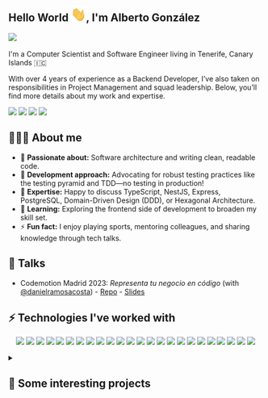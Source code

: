## Hello World <img src="./assets/wave.gif" width="30px">, I'm Alberto González


<img src="https://readme-typing-svg.demolab.com/?font=Raleway&size=22&letterSpacing=&duration=4000&pause=50&color=FFC419&background=FFFFFF00&center=false&vCenter=true&random=true&width=435&weight=450&lines=Software+Engineer+👷;Backend+developer+✨;Architecture+advocate+📐;Project+management+📋" />

I'm a Computer Scientist and Software Engineer living in Tenerife, Canary Islands 🇮🇨

With over 4 years of experience as a Backend Developer, I’ve also taken on responsibilities in Project Management and squad leadership. Below, you’ll find more details about my work and expertise.

<p>
  <a href="https://ishortn.ink/zUDwYVTuJ"><img src="https://img.shields.io/badge/-Linkedin-000000?style=flat-square&logo=linkedin&labelColor=black&color=0A66C2" /></a>
  <a href="https://github.com/AlbertoGonzalezAlvarez"><img src="https://img.shields.io/badge/-GitHub-000000?style=flat-square&logo=github&labelColor=black&color=181717" /></a>
  <a href="https://t.me/albertogonzalezalvarez"><img src="https://img.shields.io/badge/-Telegram-000000?style=flat-square&logo=Telegram&labelColor=black&color=26A5E4" /></a>
  <a href="https://x.com/AlberGlez_"><img src="https://img.shields.io/badge/-X-000000?style=flat-square&logo=X&labelColor=black&color=000000" /></a>
</p>

## 🙋🏽‍♂️ About me
- 🎯 **Passionate about:** Software architecture and writing clean, readable code.
- 🧪 **Development approach:** Advocating for robust testing practices like the testing pyramid and TDD—no testing in production!
- 💬 **Expertise:** Happy to discuss TypeScript, NestJS, Express, PostgreSQL, Domain-Driven Design (DDD), or Hexagonal Architecture.
- 🌱 **Learning:** Exploring the frontend side of development to broaden my skill set.
- ⚡ **Fun fact:**  I enjoy playing sports, mentoring colleagues, and sharing knowledge through tech talks.

## 📢 Talks
- Codemotion Madrid 2023: *Representa tu negocio en código* (with [@danielramosacosta](https://github.com/DanielRamosAcosta)) - [Repo](https://github.com/AlbertoGonzalezAlvarez/codetalk) - [Slides](https://ishortn.ink/XXYlzJ52R)

## ⚡ Technologies I've worked with
<p align="center">
<img src="https://img.shields.io/badge/-typescript-000000?style=for-the-badge&logo=typescript&labelColor=black&color=3178C6" />
<img src="https://img.shields.io/badge/-javascript-000000?style=for-the-badge&logo=javascript&labelColor=black&color=F7DF1E" />
<img src="https://img.shields.io/badge/-python-000000?style=for-the-badge&logo=python&labelColor=black&color=3776AB" />
<img src="https://img.shields.io/badge/-NestJS-000000?style=for-the-badge&logo=nestjs&labelColor=black&color=E0234E" />
<img src="https://img.shields.io/badge/-NodeJS-000000?style=for-the-badge&logo=nodedotjs&labelColor=black&color=5FA04E" />
<img src="https://img.shields.io/badge/-express-000000?style=for-the-badge&logo=express&labelColor=black&color=000000" />
<img src="https://img.shields.io/badge/-fastify-000000?style=for-the-badge&logo=fastify&labelColor=black&color=000000" />
<img src="https://img.shields.io/badge/-jest-000000?style=for-the-badge&logo=jest&labelColor=black&color=C21325" />
<img src="https://img.shields.io/badge/-vitest-000000?style=for-the-badge&logo=vitest&labelColor=black&color=6E9F18" />
<img src="https://img.shields.io/badge/-Swagger-000000?style=for-the-badge&logo=Swagger&labelColor=black&color=85EA2D" />
<img src="https://img.shields.io/badge/-mongodb-000000?style=for-the-badge&logo=mongodb&labelColor=black&color=47A248" />
<img src="https://img.shields.io/badge/-NextJS-000000?style=for-the-badge&logo=nextdotjs&labelColor=black&color=000000" />
<img src="https://img.shields.io/badge/-react-000000?style=for-the-badge&logo=react&labelColor=black&color=61DAFB" />

<img src="https://img.shields.io/badge/-postgresql-000000?style=for-the-badge&logo=postgresql&labelColor=black&color=4169E1" />
<img src="https://img.shields.io/badge/-mongodb-000000?style=for-the-badge&logo=mongodb&labelColor=black&color=47A248" />
<img src="https://img.shields.io/badge/-redis-000000?style=for-the-badge&logo=redis&labelColor=black&color=FF4438" />
<img src="https://img.shields.io/badge/-docker-000000?style=for-the-badge&logo=docker&labelColor=black&color=2496ED" />
<img src="https://img.shields.io/badge/-aws-000000?style=for-the-badge&logo=amazonwebservices&labelColor=black&color=232F3E" />

<img src="https://img.shields.io/badge/-NPM-000000?style=for-the-badge&logo=NPM&labelColor=black&color=CB3837" />
<img src="https://img.shields.io/badge/-Git-000000?style=for-the-badge&logo=Git&labelColor=black&color=F05032" />
<img src="https://img.shields.io/badge/-Notion-000000?style=for-the-badge&logo=notion&labelColor=black&color=000000" />
<img src="https://img.shields.io/badge/-jira-000000?style=for-the-badge&logo=jira&labelColor=black&color=0052CC" />
<img src="https://img.shields.io/badge/-Insomnia-000000?style=for-the-badge&logo=Insomnia&labelColor=black&color=4000BF" />
<img src="https://img.shields.io/badge/-DBeaver-000000?style=for-the-badge&logo=DBeaver&labelColor=black&color=382923" />
</p>

<details> 
  <summary><h2>📘 Some interesting projects</h2></summary>

<h3>Fintechs 💰</h3>
I contributed to a unicorn fintech startup that successfully secured multiple Series-B funding rounds. My role was transversal, focused on developing tools and libraries to enhance the speed and agility of other teams.

During this time, I promoted good practices such as reducing mocks for third-party libraries, applying dependency inversion or adopting repository pattern for cleaner code. I also led the shift from MVC to Clean Architecture and improved testing strategies.

<h3>Ecommerces 🛒</h3>
I have worked on several projects related with e-commerce platforms related with customized meal plans for pets. Using a confidential formula, I developed specific plans for pets taking into account pet's charachteristics and breed, supporting both one-time purchases and recurring payments.

As this project was built up from scracth, it was covered by a robust battery of unit, integration and e2e tests while using clean architechture and also Domain Driven Design.

<h3>Learning platforms 🧑‍🏫</h3>
I have worked for a big corporate engineering firm's learning platform. This project was built from scracth and allows the Human Resource department doing an exhaustive Training Need Analysis and elaborate a plan for improving employees skills. The platform leveraged AI to suggest courses based on their content.

One of the key challenges was implementing dynamic course and resource visibility based on user profiles. Additionally, I developed an integration with Workday to retrieve and map data for over 60.000 employees within the learning system.

<h3>Institutional webs 🏛️</h3>
I have worked on projects to enhance existing institutional webs improving loading times. In this case I made up a proxy backend that implements an ETL process to gather information from different API's, discard, select and persist it for further use.

This process runs continuously, caching fresh data from multiple APIs in a Redis database to ensure quick access and optimal performance.

</details>
